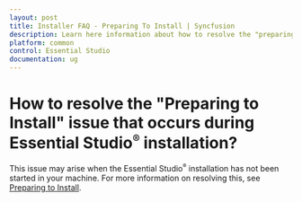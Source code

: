 ```yaml
---
layout: post
title: Installer FAQ - Preparing To Install | Syncfusion
description: Learn here information about how to resolve the "preparing to install" issue that occurs during essential studio installation.
platform: common
control: Essential Studio
documentation: ug
---
```


# How to resolve the "Preparing to Install" issue that occurs during Essential Studio<sup style="font-size:70%">&reg;</sup> installation?

This issue may arise when the Essential Studio<sup style="font-size:70%">&reg;</sup> installation has not been started in your machine. For more information on resolving this, see [Preparing to Install](https://www.syncfusion.com/kb/5119/how-to-solve-the-preparing-to-install-issue).

